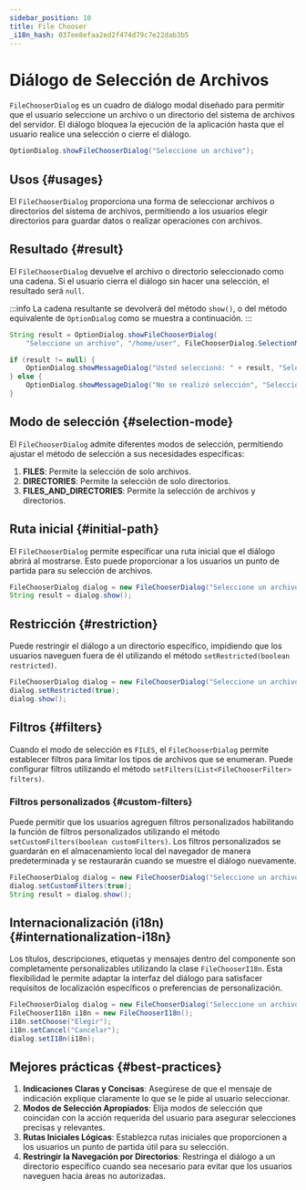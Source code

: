 ```yaml
---
sidebar_position: 10
title: File Chooser
_i18n_hash: 037ee8efaa2ed2f474d79c7e22dab3b5
---
```

# Diálogo de Selección de Archivos

<DocChip chip='shadow' />
<DocChip chip='since' label='24.02' />
<JavadocLink type="foundation" location="com/webforj/component/optiondialog/FileChooserDialog" top='true'/>

`FileChooserDialog` es un cuadro de diálogo modal diseñado para permitir que el usuario seleccione un archivo o un directorio del sistema de archivos del servidor. El diálogo bloquea la ejecución de la aplicación hasta que el usuario realice una selección o cierre el diálogo.

```java
OptionDialog.showFileChooserDialog("Seleccione un archivo");
```

## Usos {#usages}

El `FileChooserDialog` proporciona una forma de seleccionar archivos o directorios del sistema de archivos, permitiendo a los usuarios elegir directorios para guardar datos o realizar operaciones con archivos.

<ComponentDemo 
path='/webforj/filechooserdialogbasic?' 
javaE='https://raw.githubusercontent.com/webforj/webforj-documentation/refs/heads/main/src/main/java/com/webforj/samples/views/optiondialog/filechooser/FileChooserDialogBasicView.java'
height = '600px'
/>

## Resultado {#result}

El `FileChooserDialog` devuelve el archivo o directorio seleccionado como una cadena. Si el usuario cierra el diálogo sin hacer una selección, el resultado será `null`.

:::info
La cadena resultante se devolverá del método `show()`, o del método equivalente de `OptionDialog` como se muestra a continuación. 
:::

```java showLineNumbers
String result = OptionDialog.showFileChooserDialog(
    "Seleccione un archivo", "/home/user", FileChooserDialog.SelectionMode.FILES);

if (result != null) {
    OptionDialog.showMessageDialog("Usted seleccionó: " + result, "Selección Realizada");
} else {
    OptionDialog.showMessageDialog("No se realizó selección", "Selección Cancelada");
}
```

## Modo de selección {#selection-mode}

El `FileChooserDialog` admite diferentes modos de selección, permitiendo ajustar el método de selección a sus necesidades específicas:

1. **FILES**: Permite la selección de solo archivos.
2. **DIRECTORIES**: Permite la selección de solo directorios.
3. **FILES_AND_DIRECTORIES**: Permite la selección de archivos y directorios.

## Ruta inicial {#initial-path}

El `FileChooserDialog` permite especificar una ruta inicial que el diálogo abrirá al mostrarse. Esto puede proporcionar a los usuarios un punto de partida para su selección de archivos.

```java showLineNumbers
FileChooserDialog dialog = new FileChooserDialog("Seleccione un archivo", "/home/user");
String result = dialog.show();
```

## Restricción {#restriction}

Puede restringir el diálogo a un directorio específico, impidiendo que los usuarios naveguen fuera de él utilizando el método `setRestricted(boolean restricted)`.

```java showLineNumbers
FileChooserDialog dialog = new FileChooserDialog("Seleccione un archivo", "/home/user");
dialog.setRestricted(true);
dialog.show();
```

## Filtros {#filters}

Cuando el modo de selección es `FILES`, el `FileChooserDialog` permite establecer filtros para limitar los tipos de archivos que se enumeran. Puede configurar filtros utilizando el método `setFilters(List<FileChooserFilter> filters)`.

<ComponentDemo 
path='/webforj/filechooserdialogfilters?' 
javaE='https://raw.githubusercontent.com/webforj/webforj-documentation/refs/heads/main/src/main/java/com/webforj/samples/views/optiondialog/filechooser/FileChooserDialogFiltersView.java'
height = '600px'
/>

### Filtros personalizados {#custom-filters}

Puede permitir que los usuarios agreguen filtros personalizados habilitando la función de filtros personalizados utilizando el método `setCustomFilters(boolean customFilters)`. Los filtros personalizados se guardarán en el almacenamiento local del navegador de manera predeterminada y se restaurarán cuando se muestre el diálogo nuevamente.

```java showLineNumbers
FileChooserDialog dialog = new FileChooserDialog("Seleccione un archivo", "/home/user");
dialog.setCustomFilters(true);
String result = dialog.show();
```

## Internacionalización (i18n) {#internationalization-i18n}

Los títulos, descripciones, etiquetas y mensajes dentro del componente son completamente personalizables utilizando la clase `FileChooserI18n`. Esta flexibilidad le permite adaptar la interfaz del diálogo para satisfacer requisitos de localización específicos o preferencias de personalización.

```java showLineNumbers
FileChooserDialog dialog = new FileChooserDialog("Seleccione un archivo", "/Users/habof/bbx");
FileChooserI18n i18n = new FileChooserI18n();
i18n.setChoose("Elegir");
i18n.setCancel("Cancelar");
dialog.setI18n(i18n);
```

## Mejores prácticas {#best-practices}

1. **Indicaciones Claras y Concisas**: Asegúrese de que el mensaje de indicación explique claramente lo que se le pide al usuario seleccionar.
2. **Modos de Selección Apropiados**: Elija modos de selección que coincidan con la acción requerida del usuario para asegurar selecciones precisas y relevantes.
3. **Rutas Iniciales Lógicas**: Establezca rutas iniciales que proporcionen a los usuarios un punto de partida útil para su selección.
4. **Restringir la Navegación por Directorios**: Restringa el diálogo a un directorio específico cuando sea necesario para evitar que los usuarios naveguen hacia áreas no autorizadas.

